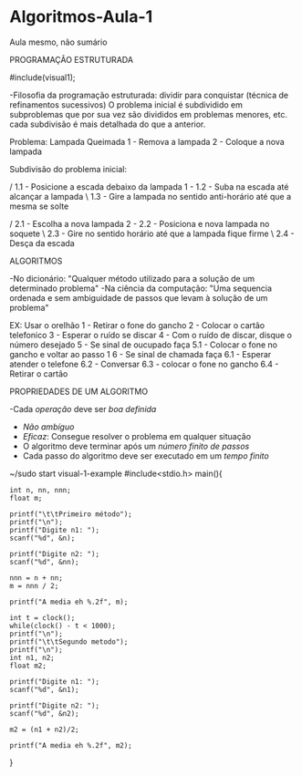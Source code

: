 # Algoritmos-Aula-1
Aula mesmo, não sumário

  PROGRAMAÇÃO ESTRUTURADA
  
  #include(visual1);
 
-Filosofia da programação estruturada: dividir para conquistar (técnica de refinamentos sucessivos) 
  O problema inicial é subdividido em subproblemas que por sua vez são divididos em problemas menores, etc. cada subdivisão é mais detalhada do que a anterior.

Problema: Lampada Queimada 
  1 - Remova a lampada 
  2 - Coloque a nova lampada
 
Subdivisão do problema inicial:

  / 1.1 - Posicione a escada debaixo da lampada
1 - 1.2 - Suba na escada até alcançar a lampada
  \ 1.3 - Gire a lampada no sentido anti-horário até que a mesma se solte
  
  / 2.1 - Escolha a nova lampada
2 - 2.2 - Posiciona e nova lampada no soquete
  \ 2.3 - Gire no sentido horário até que a lampada fique firme
  \ 2.4 - Desça da escada


  ALGORITMOS

-No dicionário: "Qualquer método utilizado para a solução de um determinado problema"
-Na ciência da computação: "Uma sequencia ordenada e sem ambiguidade de passos que levam à solução de um problema"

EX: Usar o orelhão
  1 - Retirar o fone do gancho
  2 - Colocar o cartão telefonico
  3 - Esperar o ruído se discar
  4 - Com o ruído de discar, disque o número desejado
  5 - Se sinal de oucupado faça 
   5.1 - Colocar o fone no gancho e voltar ao passo 1
  6 - Se sinal de chamada faça
   6.1 - Esperar atender o telefone
   6.2 - Conversar
   6.3 - colocar o fone no gancho
   6.4 - Retirar o cartão
   
 PROPRIEDADES DE UM ALGORITMO

-Cada *operação* deve ser *boa definida*
- *Não ambíguo*
- *Eficaz*: Consegue resolver o problema em qualquer situação
- O algoritmo deve terminar após um *número finito de passos*
- Cada passo do algoritmo deve ser executado em um *tempo finito*


~/sudo start visual-1-example
  #include<stdio.h>
main(){
	
	int n, nn, nnn;
	float m;
	
	printf("\t\tPrimeiro método");
	printf("\n");
	printf("Digite n1: ");
	scanf("%d", &n);
	
	printf("Digite n2: ");
	scanf("%d", &nn);
	
	nnn = n + nn;
	m = nnn / 2;
	
	printf("A media eh %.2f", m);
	
	int t = clock();
	while(clock() - t < 1000);
	printf("\n");
	printf("\t\tSegundo metodo");
	printf("\n");
	int n1, n2;
	float m2;
	
    printf("Digite n1: ");
	scanf("%d", &n1);
		
	printf("Digite n2: ");
	scanf("%d", &n2);
	
	m2 = (n1 + n2)/2;
	
	printf("A media eh %.2f", m2);
}


















   
 
 
 
